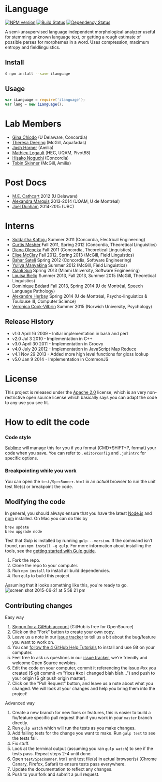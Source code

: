 iLanguage
============

[![NPM version][npm-image]][npm-url] [![Build Status][travis-image]][travis-url] [![Dependency Status][daviddm-url]][daviddm-image]

A semi-unsupervised language independent morphological analyzer useful for stemming unknown language text, or getting a rough estimate of possible parses for morphemes in a word. Uses compression, maximum entropy and fieldlinguistics.



## Install

```bash
$ npm install --save ilanguage
```


## Usage

```javascript
var iLanguage = require('ilanguage');
var lang = new iLanguage(); 
```


# Lab Members

* [Gina Chiodo](http://gina.ilanguage.ca/) (U Delaware, Concordia)
* [Theresa Deering](http://trisapeace.angelfire.com/) (McGill, Aquafadas)
* [Josh Horner](http://jdhorner.com/) (Amilia)
* [Mathieu Legault](https://plus.google.com/116488045482047329710/about) (HEC, UQAM, Pivot88)
* [Hisako Noguchi](http://linguistics.concordia.ca/gazette.html) (Concordia)
* [Tobin Skinner](http://tobinskinner.com) (McGill, Amilia)

# Post Docs

* [M.E. Cathcart](http://udel.edu/~mdotedot/) 2012 (U Delaware)
* [Alexandra Marquis](http://www.uqam.ca/entrevues/entrevue.php?id=968?hebdo) 2013-2014 (UQAM, U de Montréal)
* [Joel Dunham](http://www.jrwdunham.com) 2014-2015 (UBC)

# Interns

* [Siddartha Kattoju](https://plus.google.com/109959990932959598572/posts) Summer 2011 (Concordia, Electrical Engineering)
* [Curtis Mesher](http://dragonsandgulls.wordpress.com/) Fall 2011, Spring 2012 (Concordia, Theoretical Linguistics)
* [Diana Olepeka](http://dragonsandgulls.wordpress.com/) Fall 2011 (Concordia, Theoretical Linguistics)
* [Elise McClay](http://migmaq.org/wp-content/uploads/2013/02/mcclayundergradthesis.pdf) Fall 2012, Spring 2013 (McGill, Field Linguistics)
* [Bahar Sateli](https://twitter.com/BaharSateli) Spring 2012 (Concordia, Software Engineering)
* [Yuliya Manyakina](http://ymanyakina.github.io) Summer 2012 (McGill, Field Linguistics)
* [Xianli Sun](http://myaamiacenter.org/) Spring 2013 (Miami University, Software Engineering)
* [Louisa Bielig](https://github.com/louisa-bielig) Summer 2013, Fall 2013, Summer 2015 (McGill, Theoretical Linguistics)
* [Dominique Bédard](http://www.eoa.umontreal.ca/) Fall 2013, Spring 2014 (U de Montréal, Speech Language Pathology)
* [Alexandre Herbay](https://twitter.com/Hafsloo) Spring 2014 (U de Montréal, Psycho-linguistics & Toulouse III, Computer Science)
* [Veronica Cook-Vilbrin](http://github.com/vronvali) Summer 2015 (Norwich University, Psychology)


## Release History

* v1.0 April 16 2009 - Initial implementation in bash and perl
* v2.0 Jul 3 2010 - Implementation in C++
* v3.0 April 30 2011 - Implementation in Groovy 
* v4.0 July 20 2012 - Implementation in JavaScript Map Reduce
* v4.1 Nov 29 2013 - Added more high level functions for gloss lookup
* v5.0 Jan 9 2014 - Implementation in CommonJS


# License 

This project is released under the [Apache 2.0](http://www.apache.org/licenses/LICENSE-2.0.html) license, which is an very non-restrictive open source license which basically says you can adapt the code to any use you see fit. 

# How to edit the code

### Code style
[Sublime](http://www.sublimetext.com/3) will manage this for you if you format (CMD+SHIFT+P, format) your code when you save. You can refer to `.editorconfig` and `.jshintrc` for specific options.

### Breakpointing while you work
You can open the `test/SpecRunner.html` in an _actual_ browser to run the unit test file(s) or breakpoint the code.

## Modifying the code
In general, you should always ensure that you have the latest [Node.js](http://nodejs.org/) and [npm](http://npmjs.org/) installed. On Mac you can do this by 
```
brew update
brew upgrade node
```

Test that Gulp is installed by running `gulp --version`. If the command isn't found, run `npm install -g gulp`.  For more information about installing the tools, see the [getting started with Gulp guide](http://gulpjs.com).

1. Fork the repo.
1. Clone the repo to your computer.
1. Run `npm install` to install all build dependencies.
1. Run `gulp` to build this project.

Assuming that it looks something like this, you're ready to go.
![screen shot 2015-06-21 at 5 58 21 pm](https://cloud.githubusercontent.com/assets/196199/8273513/343dc03a-183f-11e5-8b2c-89586f6d48a3.png)


## Contributing changes

Easy way

1. [Signup for a GitHub account](https://github.com/signup/free) (GitHub is free for OpenSource)
1. Click on the "Fork" button to create your own copy.
1. Leave us a note in our [issue tracker](https://github.com/iLanguage/iLanguage/issues) to tell us a bit about the bug/feature you want to work on.
1. You can [follow the 4 GitHub Help Tutorials](http://help.github.com/) to install and use Git on your computer.
1. Feel free to ask us questions in our [issue tracker](https://github.com/iLanguage/iLanguage/issues), we're friendly and welcome Open Source newbies.
1. Edit the code on your computer, commit it referencing the issue #xx you created ($ git commit -m "fixes #xx i changed blah blah...") and push to your origin ($ git push origin master).
1. Click on the "Pull Request" button, and leave us a note about what you changed. We will look at your changes and help you bring them into the project!

Advanced way

1. Create a new branch for new fixes or features, this is easier to build a fix/feature specific pull request than if you work in your `master` branch directly.
1. Run `gulp watch` which will run the tests as you make changes.
1. Add failing tests for the change you want to make. Run `gulp test` to see the tests fail.
1. Fix stuff.
1. Look at the terminal output (assuming you ran `gulp watch`) to see if the tests pass. Repeat steps 2-4 until done.
1. Open `test/SpecRunner.html` unit test file(s) in actual browser(s) (Chrome Canary, Firefox, Safari) to ensure tests pass everywhere.
1. Update the documentation to reflect any changes.
1. Push to your fork and submit a pull request.


[npm-url]: https://npmjs.org/package/ilanguage
[npm-image]: https://badge.fury.io/js/ilanguage.svg
[travis-url]: https://travis-ci.org/iLanguage/iLanguage
[travis-image]: https://travis-ci.org/iLanguage/iLanguage.svg?branch=master
[daviddm-url]: https://david-dm.org/iLanguage/iLanguage.svg?theme=shields.io
[daviddm-image]: https://david-dm.org/iLanguage/iLanguage
